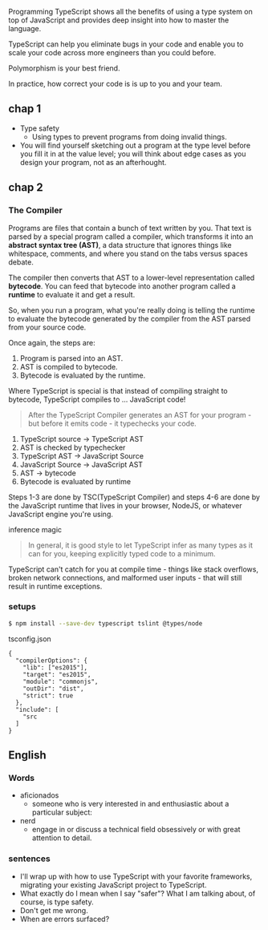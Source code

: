 Programming TypeScript shows all the benefits of using a type system on top of JavaScript and provides deep insight into how to master the language.

TypeScript can help you eliminate bugs in your code and enable you to scale your code across more engineers than you could before.

Polymorphism is your best friend.

In practice, how correct your code is is up to you and your team.


## chap 1
- Type safety
  - Using types to prevent programs from doing invalid things.
- You will find yourself sketching out a program at the type level before you fill it in at the value level; you will think about edge cases as you design your program, not as an afterhought.

## chap 2

### The Compiler
Programs are files that contain a bunch of text written by you. That text is parsed by a special program called a compiler, which transforms it into an **abstract syntax tree (AST)**, a data structure that ignores things like whitespace, comments, and where you stand on the tabs versus spaces debate.

The compiler then converts that AST to a lower-level representation called **bytecode**. You can feed that bytecode into another program called a **runtime** to evaluate it and get a result.

So, when you run a program, what you're really doing is telling the runtime to evaluate the bytecode generated by the compiler from the AST parsed from your source code.

Once again, the steps are:

1. Program is parsed into an AST.
2. AST is compiled to bytecode.
3. Bytecode is evaluated by the runtime.

Where TypeScript is special is that instead of compiling straight to bytecode, TypeScript compiles to ... JavaScript code!

> After the TypeScript Compiler generates an AST for your program - but before it emits code - it typechecks your code.

1. TypeScript source -> TypeScript AST
2. AST is checked by typechecker
3. TypeScript AST -> JavaScript Source
4. JavaScript Source -> JavaScript AST
5. AST -> bytecode
6. Bytecode is evaluated by runtime

Steps 1-3 are done by TSC(TypeScript Compiler) and steps 4-6 are done by the JavaScript runtime that lives in your browser, NodeJS, or whatever JavaScript engine you're using.

inference magic

> In general, it is good style to let TypeScript infer as many types as it can for you, keeping explicitly typed code to a minimum.

TypeScript can't catch for you at compile time - things like stack overflows, broken network connections, and malformed user inputs - that will still result in runtime exceptions.

### setups
```sh
$ npm install --save-dev typescript tslint @types/node
```

tsconfig.json

```
{
  "compilerOptions": {
    "lib": ["es2015"],
    "target": "es2015",
    "module": "commonjs",
    "outDir": "dist",
    "strict": true
  },
  "include": [
    "src
  ]
}
```

## English

### Words
- aficionados
  - someone who is very interested in and enthusiastic about a particular subject: 
- nerd
  - engage in or discuss a technical field obsessively or with great attention to detail.

### sentences
- I'll wrap up with how to use TypeScript with your favorite frameworks, migrating your existing JavaScript project to TypeScript.
- What exactly do I mean when I say "safer"? What I am talking about, of course, is type safety.
- Don't get me wrong.
- When are errors surfaced?




